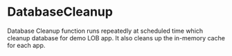 # DatabaseCleanup

Database Cleanup function runs repeatedly at scheduled time which cleanup database for demo LOB app. It also cleans up the in-memory cache for each app.
